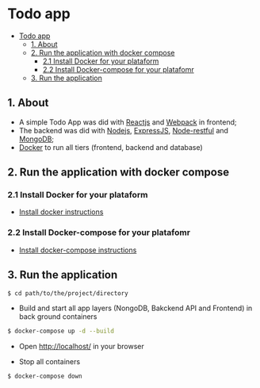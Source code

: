 # Todo app

<!-- TOC -->

- [Todo app](#todo-app)
	- [1. About](#1-about)
	- [2. Run the application with docker compose](#2-run-the-application-with-docker-compose)
		- [2.1 Install Docker for your plataform](#21-install-docker-for-your-plataform)
		- [2.2 Install Docker-compose for your platafomr](#22-install-docker-compose-for-your-platafomr)
	- [3. Run the application](#3-run-the-application)

<!-- /TOC -->

## 1. About
 - A simple Todo App was did with [Reactjs](https://reactjs.org) and [Webpack](https://webpack.js.org) in frontend;
 - The backend was did with [Nodejs](https://nodejs.org), [ExpressJS](https://github.com/expressjs/express), [Node-restful](https://github.com/baugarten/node-restful) and [MongoDB](https://www.mongodb.com/);
 - [Docker](https://www.docker.com) to run all tiers (frontend, backend and database)

## 2. Run the application with docker compose
### 2.1 Install Docker for your plataform
 - [Install docker instructions](https://www.docker.com/community-edition)

### 2.2 Install Docker-compose for your platafomr
 - [Install docker-compose instructions](https://docs.docker.com/compose/)

## 3. Run the application

```bash
$ cd path/to/the/project/directory
```
 - Build and start all app layers (NongoDB, Bakckend API and Frontend) in back ground containers
```bash
$ docker-compose up -d --build
```
 - Open [http://localhost/](http://localhost/) in your browser
 
 - Stop all containers

```bash
$ docker-compose down
```